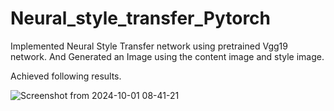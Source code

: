 # Neural_style_transfer_Pytorch

Implemented Neural Style Transfer network using pretrained Vgg19 network. And Generated an Image using the content image and style image.

Achieved following results.

![Screenshot from 2024-10-01 08-41-21](https://github.com/user-attachments/assets/f13a9131-fd5d-4826-a107-6dbe62391ae2)
